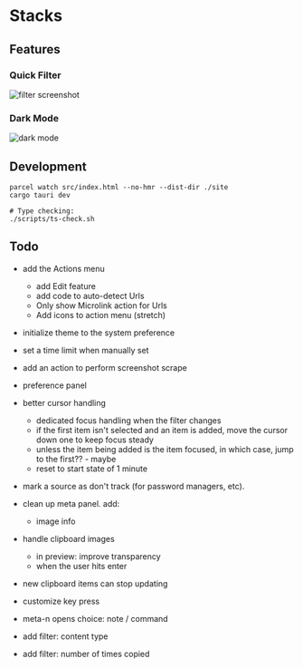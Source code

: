 # Stacks

## Features

### Quick Filter

![filter screenshot](./docs/filter-screenshot.webp)

### Dark Mode

![dark mode](./docs/dark-mode.webp)

## Development

```
parcel watch src/index.html --no-hmr --dist-dir ./site
cargo tauri dev

# Type checking:
./scripts/ts-check.sh
```

## Todo

- add the Actions menu
    - add Edit feature
    - add code to auto-detect Urls
    - Only show Microlink action for Urls
    - Add icons to action menu (stretch)

- initialize theme to the system preference
- set a time limit when manually set

- add an action to perform screenshot scrape
- preference panel

- better cursor handling
    - dedicated focus handling when the filter changes
    - if the first item isn't selected and an item is added, move the cursor
      down one to keep focus steady
    - unless the item being added is the item focused, in which case, jump to
      the first?? - maybe
    - reset to start state of 1 minute

- mark a source as don't track (for password managers, etc).

- clean up meta panel. add:
    - image info

- handle clipboard images
    - in preview: improve transparency
    - when the user hits enter

- new clipboard items can stop updating

- customize key press
- meta-n opens choice: note / command
- add filter: content type
- add filter: number of times copied
